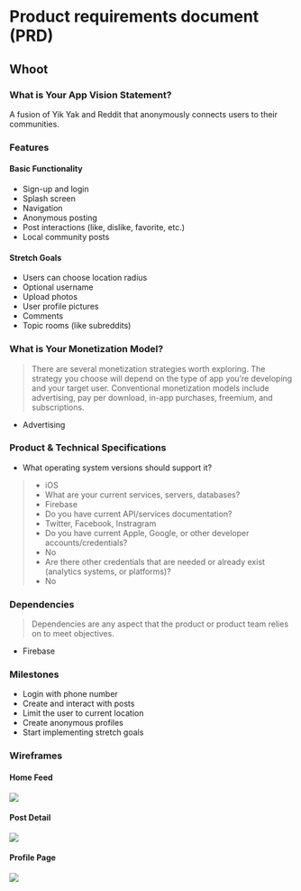 # Product requirements document (PRD)

## Whoot

### What is Your App Vision Statement?
A fusion of Yik Yak and Reddit that anonymously connects users to their communities.


### Features

#### Basic Functionality
* Sign-up and login
* Splash screen
* Navigation
* Anonymous posting
* Post interactions (like, dislike, favorite, etc.)
* Local community posts

#### Stretch Goals
* Users can choose location radius
* Optional username
* Upload photos
* User profile pictures
* Comments
* Topic rooms (like subreddits)


### What is Your Monetization Model?
> There are several monetization strategies worth exploring. The strategy you choose will depend on the type of app you’re developing and your target user. Conventional monetization models include advertising, pay per download, in-app purchases, freemium, and subscriptions.
* Advertising

### Product & Technical Specifications
* What operating system versions should support it? 
> * iOS
> * What are your current services, servers, databases? 
> * Firebase
> * Do you have current API/services documentation? 
> * Twitter, Facebook, Instragram
> * Do you have current Apple, Google, or other developer accounts/credentials? 
> * No
> * Are there other credentials that are needed or already exist (analytics systems, or platforms)?
> * No

### Dependencies
> Dependencies are any aspect that the product or product team relies on to meet objectives.
* Firebase

### Milestones
* Login with phone number
* Create and interact with posts
* Limit the user to current location
* Create anonymous profiles
* Start implementing stretch goals

### Wireframes 

#### Home Feed
<img src="mockups/home-feed.jpg"/>

#### Post Detail
<img src="mockups/post-detail.jpg"/>

#### Profile Page
<img src="mockups/profile.jpg"/>

